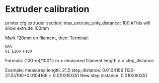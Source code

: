 # Extruder calibration

printer.cfg extruder section: max_extrude_only_distance: 100	#This will allow extrude 100mm

Mark 120mm on filament, then:
Terminal:
```
M83
G1 E100 F100
```

Formula: (120-m)/100*c
m = measured filament length
c = step_distance

Example:
measured length: 21.5
step_distance: 0.0104166
(120-21.5)/100*0.0104166 = 0.010260351‬
New step distance: 0.010260351‬